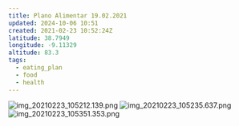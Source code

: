 ```yaml
---
title: Plano Alimentar 19.02.2021
updated: 2024-10-06 10:51
created: 2021-02-23 10:52:24Z
latitude: 38.7949
longitude: -9.11329
altitude: 83.3
tags:
  - eating_plan
  - food
  - health
---
```


![img_20210223_105212.139.png](../../_resources/img_20210223_105212.139.png)
![img_20210223_105235.637.png](../../_resources/img_20210223_105235.637.png)
![img_20210223_105351.353.png](../../_resources/img_20210223_105351.353.png)